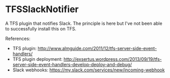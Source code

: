 TFSSlackNotifier
================

A TFS plugin that notifies Slack. The principle is here but I've not been able to successfully install this on TFS.

References:

* TFS plugin: http://www.almguide.com/2011/12/tfs-server-side-event-handlers/
* TFS plugin deployment: http://exsertus.wordpress.com/2013/09/19/tfs-server-side-event-handlers-develop-deploy-and-debug/
* Slack webhooks: https://my.slack.com/services/new/incoming-webhook
